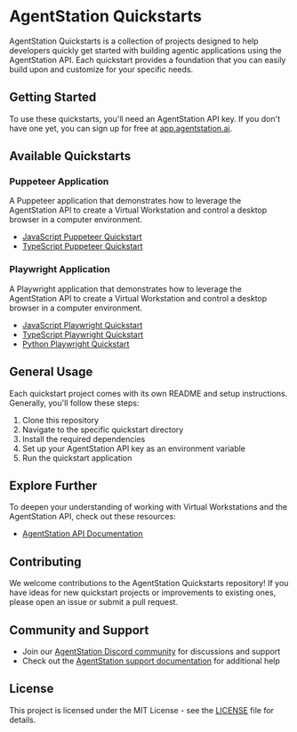 # AgentStation Quickstarts

AgentStation Quickstarts is a collection of projects designed to help developers quickly get started with building agentic applications using the AgentStation API. Each quickstart provides a foundation that you can easily build upon and customize for your specific needs.

## Getting Started

To use these quickstarts, you'll need an AgentStation API key. If you don't have one yet, you can sign up for free at [app.agentstation.ai](https://app.agentstation.ai).

## Available Quickstarts

### Puppeteer Application

A Puppeteer application that demonstrates how to leverage the AgentStation API to create a Virtual Workstation and control a desktop browser in a computer environment.

- [JavaScript Puppeteer Quickstart](./puppeteer/javascript)
- [TypeScript Puppeteer Quickstart](./puppeteer/typescript)

### Playwright Application

A Playwright application that demonstrates how to leverage the AgentStation API to create a Virtual Workstation and control a desktop browser in a computer environment.

- [JavaScript Playwright Quickstart](./playwright/javascript)
- [TypeScript Playwright Quickstart](./playwright/typescript)
- [Python Playwright Quickstart](./playwright/python)

## General Usage

Each quickstart project comes with its own README and setup instructions. Generally, you'll follow these steps:

1. Clone this repository
2. Navigate to the specific quickstart directory
3. Install the required dependencies
4. Set up your AgentStation API key as an environment variable
5. Run the quickstart application

## Explore Further

To deepen your understanding of working with Virtual Workstations and the AgentStation API, check out these resources:

- [AgentStation API Documentation](https://docs.agentstation.ai)
<!-- - [AgentStation Cookbook](https://github.com/agentstation/cookbook) - A collection of code snippets and guides for common tasks -->

## Contributing

We welcome contributions to the AgentStation Quickstarts repository! If you have ideas for new quickstart projects or improvements to existing ones, please open an issue or submit a pull request.

## Community and Support

- Join our [AgentStation Discord community](https://discord.agentstation.ai) for discussions and support
- Check out the [AgentStation support documentation](https://docs.agentstation.ai/docs/support) for additional help

## License

This project is licensed under the MIT License - see the [LICENSE](LICENSE) file for details.